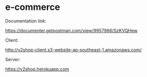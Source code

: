 # e-commerce

Documentation link:

https://documenter.getpostman.com/view/9957966/SzKVQHew

Client:

http://v2shop-client.s3-website-ap-southeast-1.amazonaws.com/

Server:

https://v2shop.herokuapp.com

